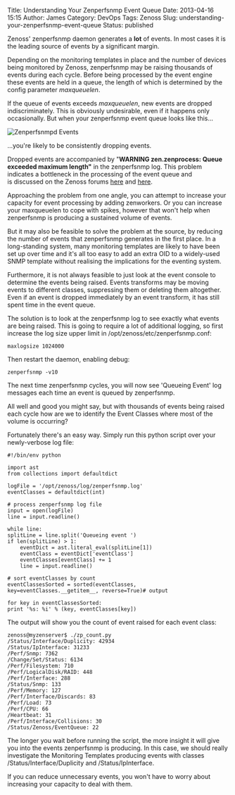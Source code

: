 Title: Understanding Your Zenperfsnmp Event Queue 
Date: 2013-04-16 15:15
Author: James 
Category: DevOps
Tags: Zenoss
Slug: understanding-your-zenperfsnmp-event-queue
Status: published

Zenoss' zenperfsnmp daemon generates a **lot** of events. In most cases
it is the leading source of events by a significant margin.

Depending on the monitoring templates in place and the number of devices
being monitored by Zenoss, zenperfsnmp may be raising thousands of
events during each cycle. Before being processed by the event engine
these events are held in a queue, the length of which is determined
by the config parameter *maxqueuelen*.

If the queue of events exceeds *maxqueuelen*, new events are dropped
indiscriminately. This is obviously undesirable, even if it happens only
occasionally. But when your zenperfsnmp event queue looks like this...

![Zenperfsnmpd Events][Zenperfsnmp Events]

...you're likely to be consistently dropping events.

<!-- PELICAN_END_SUMMARY -->

Dropped events are accompanied by "**WARNING zen.zenprocess: Queue
exceeded maximum length"** in the zenperfsnmp log. This problem
indicates a bottleneck in the processing of the event queue and
is discussed on the Zenoss forums [here][zenoss_thread_1] and [here][zenoss_thread_2].

Approaching the problem from one angle, you can attempt to increase your
capacity for event processing by adding zenworkers. Or you can increase
your maxqueuelen to cope with spikes, however that won't help when
zenperfsnmp is producing a sustained volume of events.

But it may also be feasible to solve the problem at the source, by
reducing the number of events that zenperfsnmp generates in the first
place. In a long-standing system, many monitoring templates are likely
to have been set up over time and it's all too easy to add an extra OID
to a widely-used SNMP template without realising the implications for
the eventing system.

Furthermore, it is not always feasible to just look at the event console
to determine the events being raised. Events transforms may be moving
events to different classes, suppressing them or deleting them
altogether. Even if an event is dropped immediately by an event
transform, it has still spent time in the event queue.

The solution is to look at the zenperfsnmp log to see exactly what
events are being raised. This is going to require a lot of additional
logging, so first increase the log size upper limit
in /opt/zenoss/etc/zenperfsnmp.conf:

`maxlogsize 1024000`

Then restart the daemon, enabling debug:

`zenperfsnmp -v10`

The next time zenperfsnmp cycles, you will now see 'Queueing Event' log
messages each time an event is queued by zenperfsnmp.

All well and good you might say, but with thousands of events being
raised each cycle how are we to identify the Event Classes where most of
the volume is occurring?

Fortunately there's an easy way. Simply run this python script over your
newly-verbose log file:

    #!/bin/env python

    import ast
    from collections import defaultdict

    logFile = '/opt/zenoss/log/zenperfsnmp.log'
    eventClasses = defaultdict(int)

    # process zenperfsnmp log file
    input = open(logFile)
    line = input.readline()

    while line:
    splitLine = line.split('Queueing event ')
    if len(splitLine) > 1:
        eventDict = ast.literal_eval(splitLine[1])
        eventClass = eventDict['eventClass']
        eventClasses[eventClass] += 1
        line = input.readline()

    # sort eventClasses by count
    eventClassesSorted = sorted(eventClasses, key=eventClasses.__getitem__, reverse=True)# output

    for key in eventClassesSorted:
    print '%s: %i' % (key, eventClasses[key])

The output will show you the count of event raised for each event class:

    zenoss@myzenserver$ ./zp_count.py
    /Status/Interface/Duplicity: 42934
    /Status/IpInterface: 31233
    /Perf/Snmp: 7362
    /Change/Set/Status: 6134
    /Perf/Filesystem: 710
    /Perf/LogicalDisk/RAID: 448
    /Perf/Interface: 288
    /Status/Snmp: 133
    /Perf/Memory: 127
    /Perf/Interface/Discards: 83
    /Perf/Load: 73
    /Perf/CPU: 66
    /Heartbeat: 31
    /Perf/Interface/Collisions: 30 
    /Status/Zenoss/EventQueue: 22

The longer you wait before running the script, the more insight it will
give you into the events zenperfsnmp is producing. In this case, we
should really investigate the Monitoring Templates producing events with
classes /Status/Interface/Duplicity and /Status/IpInterface.

If you can reduce unnecessary events, you won't have to worry about
increasing your capacity to deal with them.

  [zenoss_thread_1]: http://community.zenoss.org/thread/16678
  [zenoss_thread_2]: http://community.zenoss.org/message/50316

[Zenperfsnmp Events]:/images/zenperfsnmpd_events.png

